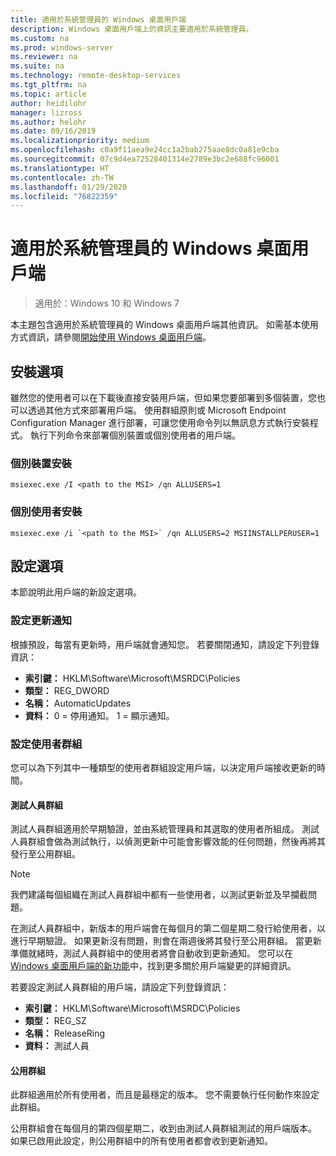 ```yaml
---
title: 適用於系統管理員的 Windows 桌面用戶端
description: Windows 桌面用戶端上的資訊主要適用於系統管理員。
ms.custom: na
ms.prod: windows-server
ms.reviewer: na
ms.suite: na
ms.technology: remote-desktop-services
ms.tgt_pltfrm: na
ms.topic: article
author: heidilohr
manager: lizross
ms.author: helohr
ms.date: 09/16/2019
ms.localizationpriority: medium
ms.openlocfilehash: c0a9f11aea9e24cc1a2bab275aae8dc0a81e9cba
ms.sourcegitcommit: 07c9d4ea72528401314e2789e3bc2e688fc96001
ms.translationtype: HT
ms.contentlocale: zh-TW
ms.lasthandoff: 01/29/2020
ms.locfileid: "76822359"
---
```

# <a name="windows-desktop-client-for-admins"></a>適用於系統管理員的 Windows 桌面用戶端

>適用於：Windows 10 和 Windows 7

本主題包含適用於系統管理員的 Windows 桌面用戶端其他資訊。 如需基本使用方式資訊，請參閱[開始使用 Windows 桌面用戶端](windowsdesktop.md)。

## <a name="installation-options"></a>安裝選項

雖然您的使用者可以在下載後直接安裝用戶端，但如果您要部署到多個裝置，您也可以透過其他方式來部署用戶端。 使用群組原則或 Microsoft Endpoint Configuration Manager 進行部署，可讓您使用命令列以無訊息方式執行安裝程式。 執行下列命令來部署個別裝置或個別使用者的用戶端。

### <a name="per-device-installation"></a>個別裝置安裝

```
msiexec.exe /I <path to the MSI> /qn ALLUSERS=1
```

### <a name="per-user-installation"></a>個別使用者安裝

```
msiexec.exe /i `<path to the MSI>` /qn ALLUSERS=2 MSIINSTALLPERUSER=1
```

## <a name="configuration-options"></a>設定選項

本節說明此用戶端的新設定選項。

### <a name="configure-update-notifications"></a>設定更新通知

根據預設，每當有更新時，用戶端就會通知您。 若要關閉通知，請設定下列登錄資訊：

- **索引鍵：** HKLM\Software\Microsoft\MSRDC\Policies
- **類型：** REG_DWORD
- **名稱：** AutomaticUpdates
- **資料：** 0 = 停用通知。 1 = 顯示通知。

### <a name="configure-user-groups"></a>設定使用者群組

您可以為下列其中一種類型的使用者群組設定用戶端，以決定用戶端接收更新的時間。

#### <a name="insider-group"></a>測試人員群組

測試人員群組適用於早期驗證，並由系統管理員和其選取的使用者所組成。 測試人員群組會做為測試執行，以偵測更新中可能會影響效能的任何問題，然後再將其發行至公用群組。

> [!NOTE]
> 我們建議每個組織在測試人員群組中都有一些使用者，以測試更新並及早攔截問題。

在測試人員群組中，新版本的用戶端會在每個月的第二個星期二發行給使用者，以進行早期驗證。 如果更新沒有問題，則會在兩週後將其發行至公用群組。 當更新準備就緒時，測試人員群組中的使用者將會自動收到更新通知。 您可以在 [Windows 桌面用戶端的新功能](windowsdesktop-whatsnew.md)中，找到更多關於用戶端變更的詳細資訊。

若要設定測試人員群組的用戶端，請設定下列登錄資訊：

- **索引鍵：** HKLM\Software\Microsoft\MSRDC\Policies
- **類型：** REG_SZ
- **名稱：** ReleaseRing
- **資料：** 測試人員

#### <a name="public-group"></a>公用群組

此群組適用於所有使用者，而且是最穩定的版本。 您不需要執行任何動作來設定此群組。

公用群組會在每個月的第四個星期二，收到由測試人員群組測試的用戶端版本。 如果已啟用此設定，則公用群組中的所有使用者都會收到更新通知。
